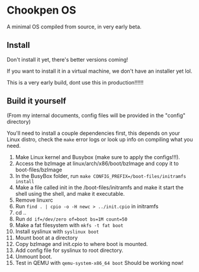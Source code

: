 # Chookpen OS

A minimal OS compiled from source, in very early beta.

## Install

Don't install it yet, there's better versions coming!

If you want to install it in a virtual machine, we don't have an installer yet lol.

This is a very early build, dont use this in production!!!!!!

## Build it yourself

(From my internal documents, config files will be provided in the "config" directory)

You'll need to install a couple dependencies first, this depends on your Linux distro, check the `make` error logs or look up info on compiling what you need.

1. Make Linux kernel and Busybox (make sure to apply the configs!!!).
2. Access the bzImage at linux/arch/x86/boot/bzImage and copy it to boot-files/bzImage
3. In the BusyBox folder, run `make CONFIG_PREFIX=/boot-files/initramfs install`
4. Make a file called init in the /boot-files/initramfs and make it start the shell using the shell, and make it executable.
5. Remove linuxrc
6. Run `find . | cpio -o -H newc > ../init.cpio` in initramfs
7. cd ..
8. Run `dd if=/dev/zero of=boot bs=1M count=50`
9. Make a fat filesystem with `mkfs -t fat boot`
10. Install syslinux with `syslinux boot`
11. Mount boot at a directory
12. Copy bzImage and init.cpio to where boot is mounted.
13. Add config file for syslinux to root directory.
14. Unmount boot.
15. Test in QEMU with `qemu-system-x86_64 boot`
Should be working now!

